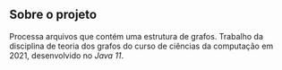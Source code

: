 ## Sobre o projeto

Processa arquivos que contém uma estrutura de grafos.
Trabalho da disciplina de teoria dos grafos do curso de ciências da computação em 2021, desenvolvido no _Java 11_.
